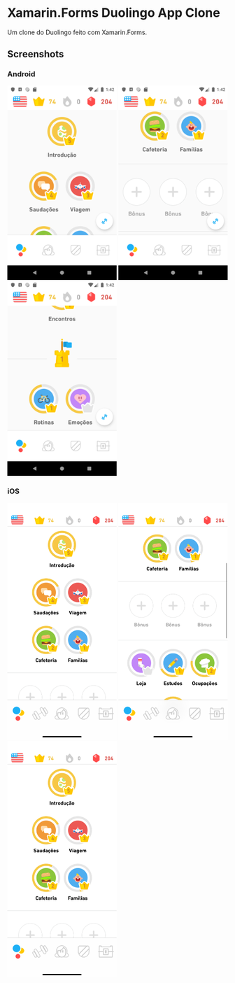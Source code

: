 # Xamarin.Forms Duolingo App Clone

Um clone do Duolingo feito com Xamarin.Forms.

## Screenshots

### Android
<img width="250" src="art/android_lessons_1.png" />

<img width="250" src="art/android_lessons_2.png" />

<img width="250" src="art/android_lessons_3.png" />

### iOS
<img width="250" src="art/ios_lessons_1.png" />

<img width="250" src="art/ios_lessons_2.png" />

<img width="250" src="art/ios_lessons_1.png" />